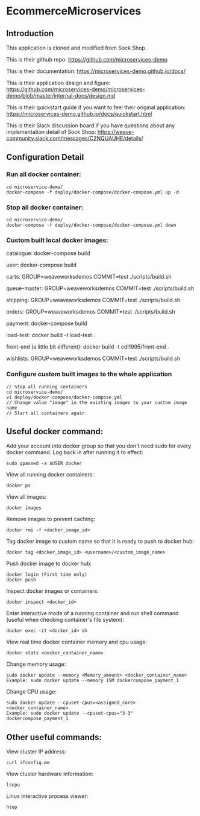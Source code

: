 # EcommerceMicroservices

## Introduction

This application is cloned and modified from Sock Shop. 

This is their github repo: https://github.com/microservices-demo

This is their documentation: https://microservices-demo.github.io/docs/

This is their application design and figure: https://github.com/microservices-demo/microservices-demo/blob/master/internal-docs/design.md

This is their quickstart guide if you want to feel their original application: https://microservices-demo.github.io/docs/quickstart.html

This is their Slack discussion board if you have questions about any implementation detail of Sock Shop: https://weave-community.slack.com/messages/C2NQUAUHE/details/


## Configuration Detail

### Run all docker container: 

```
cd microservice-demo/
docker-compose -f deploy/docker-compose/docker-compose.yml up -d
```
### Stop all docker container:
```
cd microservice-demo/
docker-compose -f deploy/docker-compose/docker-compose.yml down
```
### Custom built local docker images:
catalogue: docker-compose build

user: docker-compose build

carts: GROUP=weaveworksdemos COMMIT=test ./scripts/build.sh

queue-master: GROUP=weaveworksdemos COMMIT=test ./scripts/build.sh

shipping: GROUP=weaveworksdemos COMMIT=test ./scripts/build.sh

orders: GROUP=weaveworksdemos COMMIT=test ./scripts/build.sh

payment: docker-compose build

load-test: docker build -t load-test .

front-end (a little bit different): docker build -t cdl1995/front-end .

wishlists: GROUP=weaveworksdemos COMMIT=test ./scripts/build.sh


### Configure custom built images to the whole application
```
// Stop all running containers
cd microservice-demo/
vi deploy/docker-compose/docker-compose.yml
// Change value "image" in the existing images to your custom image name
// Start all containers again
```

## Useful docker command:

Add your account into docker group so that you don't need sudo for every docker command. Log back in after running it to effect:
```
sudo gpasswd -a $USER docker
```

View all running docker containers: 
```
docker ps
```

View all images: 
```
docker images
```

Remove images to prevent caching: 
```
docker rmi -f <docker_image_id>
```

Tag docker image to custom name so that it is ready to push to docker hub:
```
docker tag <docker_image_id> <username>/<custom_image_name>
```

Push docker image to docker hub:
```
docker login (First time only)
docker push
```

Inspect docker images or containers:
```
docker inspect <docker_id>
```

Enter interactive mode of a running container and run shell command (useful when checking container's file system):
```
docker exec -it <docker_id> sh
```

View real time docker container memory and cpu usage:
```
docker stats <docker_container_name>
```

Change memory usage:
```
sudo docker update --memory <Memory_amount> <docker_container_name>
Example: sudo docker update --memory 15M dockercompose_payment_1
```

Change CPU usage:
```
sudo docker update --cpuset-cpus=<assigned_core> <docker_container_name>
Example: sudo docker update --cpuset-cpus="3-3" dockercompose_payment_1
```

## Other useful commands:

View cluster IP address:
```
curl ifconfig.me
```

View cluster hardware information:
```
lscpu
```

Linux interactive process viewer:
```
htop
```




